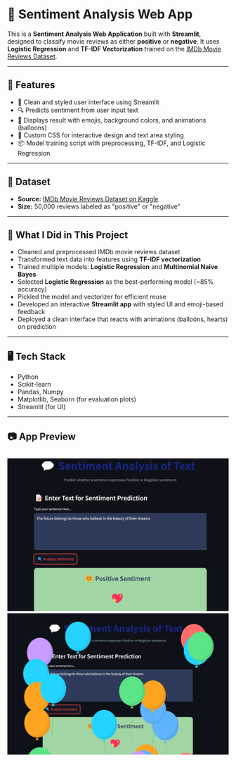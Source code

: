 # 💬 Sentiment Analysis Web App

This is a **Sentiment Analysis Web Application** built with **Streamlit**, designed to classify movie reviews as either **positive** or **negative**. It uses **Logistic Regression** and **TF-IDF Vectorization** trained on the [IMDb Movie Reviews Dataset](https://www.kaggle.com/datasets/lakshmi25npathi/imdb-dataset-of-50k-movie-reviews).

---

## 🚀 Features

- 📝 Clean and styled user interface using Streamlit
- 🔍 Predicts sentiment from user input text
- 🎈 Displays result with emojis, background colors, and animations (balloons)
- 💖 Custom CSS for interactive design and text area styling
- 📦 Model training script with preprocessing, TF-IDF, and Logistic Regression

---

## 📁 Dataset

- **Source:** [IMDb Movie Reviews Dataset on Kaggle](https://www.kaggle.com/datasets/lakshmi25npathi/imdb-dataset-of-50k-movie-reviews)
- **Size:** 50,000 reviews labeled as "positive" or "negative"

---


## 🚀 What I Did in This Project

- Cleaned and preprocessed IMDb movie reviews dataset
- Transformed text data into features using **TF-IDF vectorization**
- Trained multiple models: **Logistic Regression** and **Multinomial Naive Bayes**
- Selected **Logistic Regression** as the best-performing model (~85% accuracy)
- Pickled the model and vectorizer for efficient reuse
- Developed an interactive **Streamlit app** with styled UI and emoji-based feedback
- Deployed a clean interface that reacts with animations (balloons, hearts) on prediction

---

## 🖥️ Tech Stack

- Python
- Scikit-learn
- Pandas, Numpy
- Matplotlib, Seaborn (for evaluation plots)
- Streamlit (for UI)

---  
## 📷 App Preview
![App Screenshot](output1.png)
![App Screenshot](output2.png)
---




